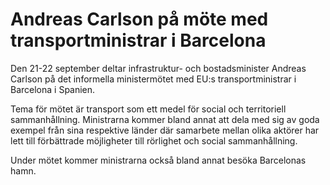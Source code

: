 # Andreas Carlson på möte med transportministrar i Barcelona

Den 21-22 september deltar infrastruktur- och bostadsminister Andreas Carlson på det informella ministermötet med EU:s transportministrar i Barcelona i Spanien.

Tema för mötet är transport som ett medel för social och territoriell sammanhållning. Ministrarna kommer bland annat att dela med sig av goda exempel från sina respektive länder där samarbete mellan olika aktörer har lett till förbättrade möjligheter till rörlighet och social sammanhållning.

Under mötet kommer ministrarna också bland annat besöka Barcelonas hamn.
